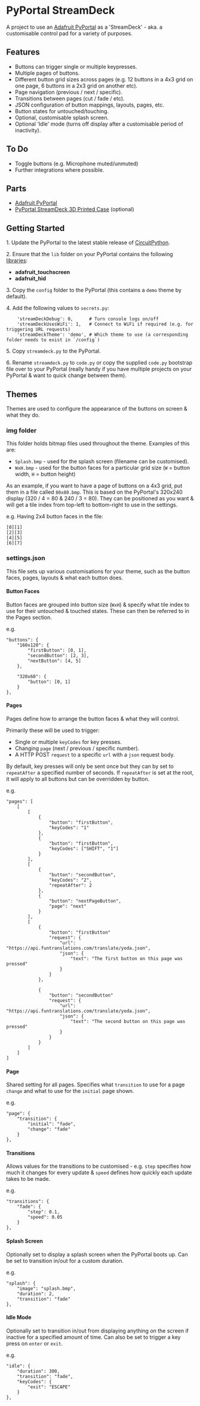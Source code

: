 # PyPortal StreamDeck

A project to use an [Adafruit PyPortal](https://www.adafruit.com/product/4116) as a 'StreamDeck' - aka. a customisable control pad for a variety of purposes.

## Features

- Buttons can trigger single or multiple keypresses.
- Multiple pages of buttons.
- Different button grid sizes across pages (e.g. 12 buttons in a 4x3 grid on one page, 6 buttons in a 2x3 grid on another etc).
- Page navigation (previous / next / specific).
- Transitions between pages (cut / fade / etc).
- JSON configuration of button mappings, layouts, pages, etc.
- Button states for untouched/touching.
- Optional, customisable splash screen.
- Optional 'Idle' mode (turns off display after a customisable period of inactivity).

## To Do

- Toggle buttons (e.g. Microphone muted/unmuted)
- Further integrations where possible.

## Parts

- [Adafruit PyPortal](https://www.adafruit.com/product/4116)
- [PyPortal StreamDeck 3D Printed Case](https://www.thingiverse.com/thing:5900616) (optional)

## Getting Started

1\. Update the PyPortal to the latest stable release of [CircuitPython](https://circuitpython.org/board/pyportal).

2\. Ensure that the `lib` folder on your PyPortal contains the following [libraries](https://circuitpython.org/libraries):

- **adafruit_touchscreen**
- **adafruit_hid**

3\. Copy the `config` folder to the PyPortal (this contains a `demo` theme by default).

4\. Add the following values to `secrets.py`:

```
    'streamDeckDebug': 0,      # Turn console logs on/off
    'streamDeckUsesWiFi': 1,   # Connect to WiFi if required (e.g. for triggering URL requests)
    'streamDeckTheme': 'demo', # Which theme to use (a corresponding folder needs to exist in `/config`)
```

5\. Copy `streamdeck.py` to the PyPortal.

6\. Rename `streamdeck.py` to `code.py` or copy the supplied `code.py` bootstrap file over to your PyPortal (really handy if you have multiple projects on your PyPortal & want to quick change between them).

## Themes

Themes are used to configure the appearance of the buttons on screen & what they do.

### img folder

This folder holds bitmap files used throughout the theme. Examples of this are:

- `Splash.bmp` - used for the splash screen (filename can be customised).
- `WxH.bmp` - used for the button faces for a particular grid size (`W` = button width, `H` = button height)

As an example, if you want to have a page of buttons on a 4x3 grid, put them in a file called `80x80.bmp`. This is based on the PyPortal's 320x240 display (320 / 4 = 80 & 240 / 3 = 80). They can be positioned as you want & will get a tile index from top-left to bottom-right to use in the settings.

e.g. Having 2x4 button faces in the file:

```
[0][1]
[2][3]
[4][5]
[6][7]
```

### settings.json

This file sets up various customisations for your theme, such as the button faces, pages, layouts & what each button does.

#### Button Faces

Button faces are grouped into button size (`WxH`) & specify what tile index to use for their untouched & touched states. These can then be referred to in the Pages section.

e.g.

```
"buttons": {
	"160x120": {
		"firstButton": [0, 1],
		"secondButton": [2, 3],
		"nextButton": [4, 5]
	},

	"320x60": {
		"button": [0, 1]
	}
},
```

#### Pages

Pages define how to arrange the button faces & what they will control.

Primarily these will be used to trigger:
- Single or multiple `keyCodes` for key presses.
- Changing `page` (next / previous / specific number).
- A HTTP POST `request` to a specific `url` with a `json` request body.

By default, key presses will only be sent once but they can by set to `repeatAfter` a specified number of seconds. If `repeatAfter` is set at the root, it will apply to all buttons but can be overridden by button.

e.g.

```
"pages": [
	[
		[
			{
				"button": "firstButton",
				"keyCodes": "1"
			},
			{
				"button": "firstButton",
				"keyCodes": ["SHIFT", "1"]
			}
		],
		[
			{
				"button": "secondButton",
				"keyCodes": "2",
				"repeatAfter": 2
			},
			{
				"button": "nextPageButton",
				"page": "next"
			}
		],
		[
			{
				"button": "firstButton"
				"request": {
					"url": "https://api.funtranslations.com/translate/yoda.json",
					"json": {
						"text": "The first button on this page was pressed"
					}
				}
			},

			{
				"button": "secondButton"
				"request": {
					"url": "https://api.funtranslations.com/translate/yoda.json",
					"json": {
						"text": "The second button on this page was pressed"
					}
				}
			}
		]
	]
]
```

#### Page

Shared setting for all pages. Specifies what `transition` to use for a page `change` and what to use for the `initial` page shown.

e.g.

```
"page": {
	"transition": {
		"initial": "fade",
		"change": "fade"
	}
},
```

#### Transitions

Allows values for the transitions to be customised - e.g. `step` specifies how much it changes for every update & `speed` defines how quickly each update takes to be made.

e.g.

```
"transitions": {
	"fade": {
		"step": 0.1,
		"speed": 0.05
	}
},
```

#### Splash Screen

Optionally set to display a splash screen when the PyPortal boots up. Can be set to transition in/out for a custom duration.

e.g.

```
"splash": {
	"image": "splash.bmp",
	"duration": 2,
	"transition": "fade"
},
```

#### Idle Mode

Optionally set to transition in/out from displaying anything on the screen if inactive for a specified amount of time. Can also be set to trigger a key press on `enter` or `exit`.

e.g.

```
"idle": {
	"duration": 300,
	"transition": "fade",
	"keyCodes": {
		"exit": "ESCAPE"
	}
},
```
